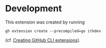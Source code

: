 # Development

This extension was created by running

```shell
gh extension create --precompiled=go itkdev
```

(cf. [Creating GitHub CLI extensions](https://docs.github.com/en/github-cli/github-cli/creating-github-cli-extensions)).
